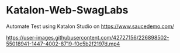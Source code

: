 # Katalon-Web-SwagLabs
Automate Test using Katalon Studio on https://www.saucedemo.com/



https://user-images.githubusercontent.com/42727156/226898502-55018941-1447-4002-8719-f0c5b2f2197d.mp4

